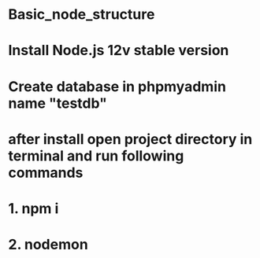 # Basic_node_structure
# Install Node.js 12v stable version
# Create database in phpmyadmin name "testdb"

# after install open project directory in terminal and run following commands
# 1. npm i
# 2. nodemon


